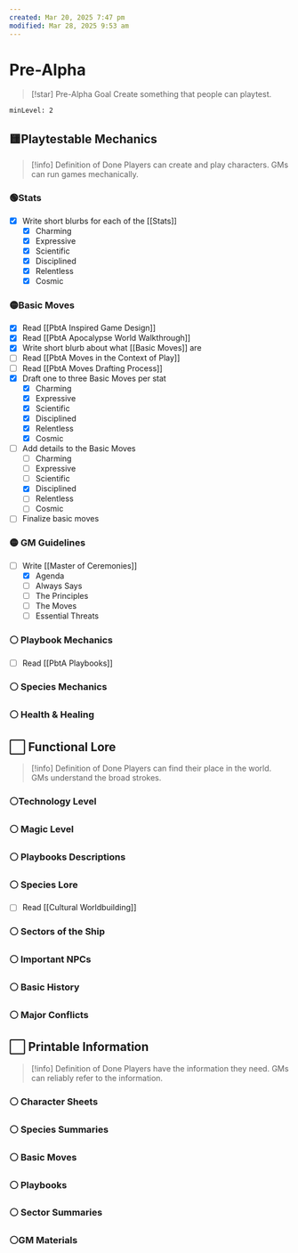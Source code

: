 ```yaml
---
created: Mar 20, 2025 7:47 pm
modified: Mar 28, 2025 9:53 am
---
```


# Pre-Alpha

> [!star] Pre-Alpha Goal
> Create something that people can playtest.

```table-of-contents
minLevel: 2
```

## 🟨Playtestable Mechanics

> [!info] Definition of Done
> Players can create and play characters.
> GMs can run games mechanically.

### 🟢Stats

- [x] Write short blurbs for each of the [[Stats]]
	- [x] Charming
	- [x] Expressive
	- [x] Scientific 
	- [x] Disciplined
	- [x] Relentless 
	- [x] Cosmic

### 🟡Basic Moves

- [x] Read [[PbtA Inspired Game Design]]
- [x] Read [[PbtA Apocalypse World Walkthrough]]
- [x] Write short blurb about what [[Basic Moves]] are 
- [ ] Read [[PbtA Moves in the Context of Play]]
- [ ] Read [[PbtA Moves Drafting Process]]
- [x] Draft one to three Basic Moves per stat
	- [x] Charming
	- [x] Expressive
	- [x] Scientific 
	- [x] Disciplined
	- [x] Relentless 
	- [x] Cosmic
- [ ] Add details to the Basic Moves
	- [ ] Charming
	- [ ] Expressive
	- [ ] Scientific 
	- [x] Disciplined
	- [ ] Relentless 
	- [ ] Cosmic
- [ ] Finalize basic moves

### 🟡 GM Guidelines

- [ ] Write [[Master of Ceremonies]]
	- [x] Agenda
	- [ ] Always Says
	- [ ] The Principles
	- [ ] The Moves
	- [ ] Essential Threats

### ⚪ Playbook Mechanics

- [ ] Read [[PbtA Playbooks]]

### ⚪ Species Mechanics

### ⚪ Health & Healing

## ⬜ Functional Lore

> [!info] Definition of Done
> Players can find their place in the world.
> GMs understand the broad strokes.

### ⚪Technology Level

### ⚪ Magic Level

### ⚪ Playbooks Descriptions

### ⚪ Species Lore

- [ ] Read [[Cultural Worldbuilding]]

### ⚪ Sectors of the Ship

### ⚪ Important NPCs

### ⚪ Basic History

### ⚪ Major Conflicts

## ⬜ Printable Information

> [!info] Definition of Done
> Players have the information they need.
> GMs can reliably refer to the information.

### ⚪ Character Sheets

### ⚪ Species Summaries

### ⚪ Basic Moves

### ⚪ Playbooks

### ⚪ Sector Summaries

### ⚪GM Materials
